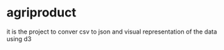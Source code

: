 # agriproduct
it is the project to conver csv to json and visual representation of the data using d3
